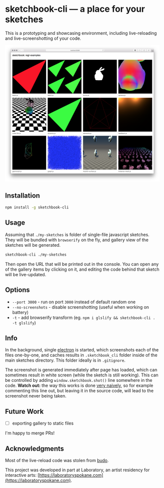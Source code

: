 # sketchbook-cli &mdash; a place for your sketches

This is a prototyping and showcasing environment, including live-reloading and live-screenshotting of your code.

<p align="center">
  <img src="assets/screen.png" alt="screenshot" style="max-width:100%">
</p>

## Installation

```bash
npm install -g sketchbook-cli
```

## Usage

Assuming that `./my-sketches` is folder of single-file javascript sketches. They will be bundled with `browserify` on the fly, and gallery view of the sketches will be generated.

```bash
sketchbook-cli ./my-sketches
```

Then open the URL that will be printed out in the console. You can open any of the gallery items by clicking on it, and editing the code behind that sketch will be live-updated.

## Options

- `--port 3000` - run on port `3000` instead of default random one
- `--no-screenshots` - disable screenshotting (useful when working on battery)
- `-t` - add browserify transform (eg. `npm i glslify && sketchbook-cli . -t glslify`)

## Info

In the background, single [electron](https://github.com/electron/electron) is started, which screenshots each of the files one-by-one, and caches results in `.sketchbook_cli` folder inside of the main sketches directory. This folder ideally is in `.gitignore`.

The screenshot is generated immediately after page has loaded, which can sometimes result in white screen (while the sketch is still working). This can be controlled by adding `window.sketchbook.shot()` line somewhere in the code. **Watch out:** the way this works is done [very naively](https://github.com/szymonkaliski/sketchbook-cli/blob/master/screen-shotter/index.js#L118), so for example commenting this line out, but leaving it in the source code, will lead to the screenshot never being taken.

## Future Work

- [ ] exporting gallery to static files

I'm happy to merge PRs!

## Acknowledgments

Most of the live-reload code was stolen from [budo](https://github.com/mattdesl/budo).

This project was developed in part at Laboratory, an artist residency for interactive arts: [https://laboratoryspokane.com](https://laboratoryspokane.com).
